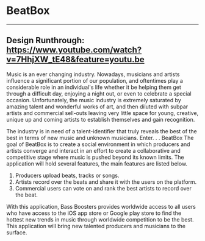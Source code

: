 # BeatBox

--------------------------------------------------------------------------------
Design Runthrough: https://www.youtube.com/watch?v=7HhjXW_tE48&feature=youtu.be
--------------------------------------------------------------------------------

Music is an ever changing industry. Nowadays, musicians and artists influence a significant portion of our population, 
and oftentimes play a considerable role in an individual's life whether it be helping them get through a difficult day, 
enjoying a night out, or even to celebrate a special occasion.  Unfortunately, the music industry is extremely saturated 
by amazing talent and wonderful works of art, and then diluted with subpar artists and commercial sell-outs leaving very 
little space for young, creative, unique up and coming artists to establish themselves and gain recognition. 

The industry is in need of a talent-identifier that truly reveals the best of the best in terms of new music and unknown 
musicians.  Enter. . .  BeatBox The goal of BeatBox is to create a social environment in which producers and artists converge 
and interact in an effort to create a collaborative and competitive stage where music is pushed beyond its known limits. The 
application will hold several features, the main features are listed below.  

1. Producers upload beats, tracks or songs.  
2. Artists record over the beats and share it with the users on the platform.  
3. Commercial users can vote on and rank the best artists to record over the beat.  

With this application, Bass Boosters provides worldwide access to all users who have access to the iOS app store or Google play
store to find the hottest new trends in music through worldwide competition to be the best. This application will bring new 
talented producers and musicians to the surface. 
